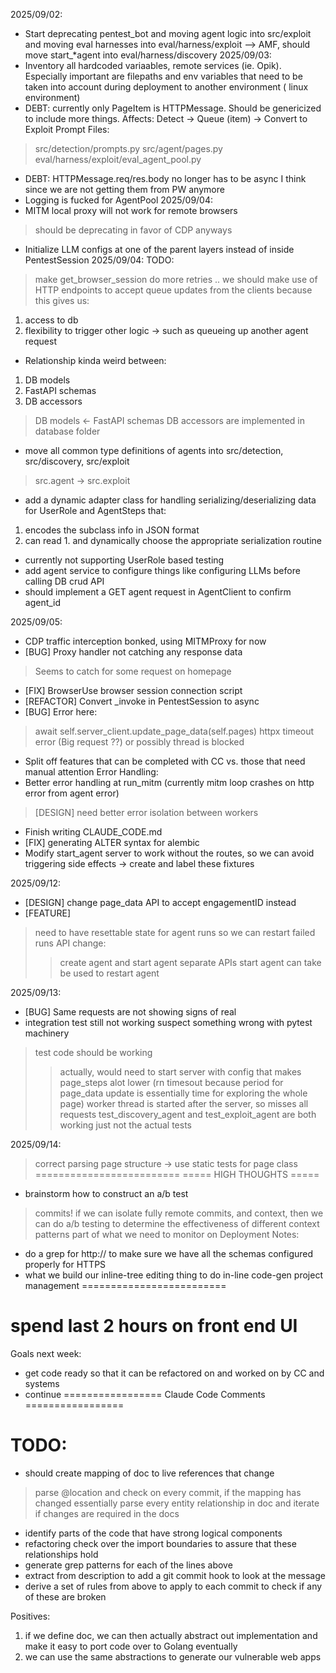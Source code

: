 2025/09/02:
- Start deprecating pentest_bot and moving agent logic into src/exploit and moving eval harnesses into eval/harness/exploit
--> AMF, should move start_*agent into eval/harness/discovery
2025/09/03:
- Inventory all hardcoded variaables, remote services (ie. Opik). Especially important are filepaths and env variables that need to be taken into account during deployment to another environment ( linux environment)
- DEBT: currently only PageItem is HTTPMessage. Should be genericized to include more things. Affects: 
Detect -> Queue (item) -> Convert to Exploit Prompt
Files:
> src/detection/prompts.py
> src/agent/pages.py
> eval/harness/exploit/eval_agent_pool.py
- DEBT: HTTPMessage.req/res.body no longer has to be async I think since we are not getting them from PW anymore
- Logging is fucked for AgentPool
2025/09/04:
- MITM local proxy will not work for remote browsers
> should be deprecating in favor of CDP anyways
- Initialize LLM configs at one of the parent layers instead of inside PentestSession
2025/09/04:
TODO:
> make get_browser_session do more retries ..
> we should make use of HTTP endpoints to accept queue updates from the clients because this gives us:
1. access to db
2. flexibility to trigger other logic -> such as queueing up another agent request 
- Relationship kinda weird between:
1. DB models
2. FastAPI schemas
3. DB accessors
> DB models <- FastAPI schemas
> DB accessors are implemented in database folder
- move all common type definitions of agents into src/detection, src/discovery, src/exploit
> src.agent -> src.exploit
- add a dynamic adapter class for handling serializing/deserializing data for UserRole and AgentSteps that:
1. encodes the subclass info in JSON format
2. can read 1. and dynamically choose the appropriate serialization routine
- currently not supporting UserRole based testing
- add agent service to configure things like configuring LLMs before calling 
DB crud API
- should implement a GET agent request in AgentClient to confirm agent_id

2025/09/05:
- CDP traffic interception bonked, using MITMProxy for now
- [BUG] Proxy handler not catching any response data
> Seems to catch for some request on homepage
- [FIX] BrowserUse browser session connection script
- [REFACTOR] Convert _invoke in PentestSession to async
- [BUG] Error here:
> await self.server_client.update_page_data(self.pages)
> httpx timeout error (Big request ??)
> or possibly thread is blocked
- Split off features that can be completed with CC vs. those that need manual attention
Error Handling:
- Better error handling at run_mitm (currently mitm loop crashes on http error from agent error)
> [DESIGN] need better error isolation between workers
- Finish writing CLAUDE_CODE.md
- [FIX] generating ALTER syntax for alembic
- Modify start_agent server to work without the routes, so we can avoid triggering side effects -> create and label these fixtures

2025/09/12:
- [DESIGN] change page_data API to accept engagementID instead
- [FEATURE]
> need to have resettable state for agent runs so we can restart failed runs 
> API change:
>> create agent and start agent separate APIs
>> start agent can take be used to restart agent

2025/09/13:
- [BUG] Same requests are not showing signs of real
- integration test still not working suspect something wrong with pytest machinery
> test code should be working
>> actually, would need to start server with config that makes page_steps alot lower (rn timesout because period for page_data update is essentially time for exploring the whole page)
> worker thread is started after the server, so misses all requests
> test_discovery_agent and test_exploit_agent are both working just not the actual tests


2025/09/14:
> correct parsing page structure -> use static tests for page class
=========================
===== HIGH THOUGHTS =====
- brainstorm how to construct an a/b test
> commits!
> if we can isolate fully remote commits, and context, then we can do a/b testing to determine the effectiveness of different context patterns
> part of what we need to monitor on
Deployment Notes:
- do a grep for http:// to make sure we have all the schemas configured properly for HTTPS
- what we build our inline-tree editing thing to do in-line code-gen project management 
=========================

# spend last 2 hours on front end UI

Goals next week:
- get code ready so that it can be refactored on and worked on by CC and systems
- continue 
=================
Claude Code Comments
=================
# TODO:
- should create mapping of doc to live references that change
> parse @location and check on every commit, if the mapping has changed
> essentially parse every entity relationship in doc and iterate if changes are required in the docs
- identify parts of the code that have strong logical components
- refactoring check over the import boundaries to assure that these relationships hold
- generate grep patterns for each of the lines above
- extract from description to add a git commit hook to look at the message
- derive a set of rules from above to apply to each commit to check if any of these are broken

Positives:
1. if we define doc, we can then actually abstract out implementation and make it easy to port code over to Golang eventually
2. we can use the same abstractions to generate our vulnerable web apps